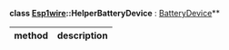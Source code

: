 **class [Esp1wire](./Esp1wire.md)::HelperBatteryDevice** : [BatteryDevice](./BatteryDevice.md)**

| method | description |
| --- | --- |
